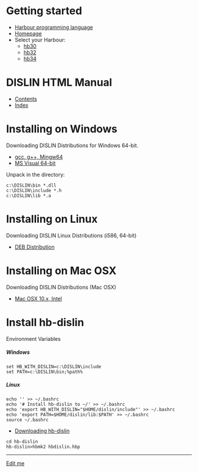 # Getting started

* [Harbour programming language](https://en.wikipedia.org/wiki/Harbour_(programming_language))
* [Homepage](https://harbour.github.io)
* Select your Harbour:
   - [hb30](https://sourceforge.net/projects/harbour-project/files/)
   - [hb32](https://github.com/harbour/core)
   - [hb34](https://github.com/vszakats/harbour-core)

# DISLIN HTML Manual

- [Contents](https://www.dislin.de/manual/contents.html)
- [Index](https://www.dislin.de/manual/appd.html)

# Installing on Windows

Downloading DISLIN Distributions for Windows 64-bit.

- [gcc, g++, Mingw64](https://ftp.gwdg.de/pub/grafik/dislin/win64/dl_11_mg.zip)
- [MS Visual 64-bit](https://ftp.gwdg.de/pub/grafik/dislin/win64/dl_11_vc.zip)

Unpack in the directory:

```
c:\DISLIN\bin *.dll
c:\DISLIN\include *.h
c:\DISLIN\lib *.a
```

# Installing on Linux

Downloading DISLIN Linux Distributions (i586, 64-bit)

- [DEB Distribution](https://ftp.gwdg.de/pub/grafik/dislin/linux/i586_64/dislin-11.4.linux.i586_64.deb)

# Installing on Mac OSX

Downloading DISLIN Distributions (Mac OSX)

- [Mac OSX 10.x, Intel](https://ftp.gwdg.de/pub/grafik/dislin/darwin/dislin-11.4.darwin.intel.64.tar.gz)

# Install hb-dislin

Environment Variables

##### Windows

```
set HB_WITH_DISLIN=c:\DISLIN\include
set PATH=c:\DISLIN\bin;%path%
```

##### Linux

```
echo '' >> ~/.bashrc
echo '# Install hb-dislin to ~/' >> ~/.bashrc
echo 'export HB_WITH_DISLIN="$HOME/dislin/include"' >> ~/.bashrc
echo 'export PATH=$HOME/dislin/lib:$PATH' >> ~/.bashrc
source ~/.bashrc
```

- [Downloading hb-dislin](https://github.com/rjopek/hb-dislin/archive/refs/heads/master.zip)

```
cd hb-dislin
hb-dislin>hbmk2 hbdislin.hbp
```
---

[Edit me](https://github.com/rjopek/hb-dislin/edit/main/examples/README.md)
